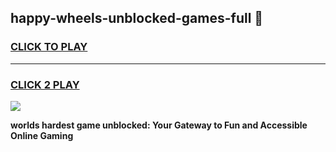 
## happy-wheels-unblocked-games-full 👋
<h3>
<a href="https://premium.freeplayer.one?title=happy-wheels-unblocked-games-full&ref=14F">CLICK TO PLAY</a></h3>
<hr>

<h3>
<a href="https://premium.freeplayer.one?title=happy-wheels-unblocked-games-full&ref=14F">CLICK 2 PLAY</a>
  
</h3>

<a href="https://premium.freeplayer.one?title=happy-wheels-unblocked-games-full&ref=12F/"><img src="https://clearcache.store/games.png"></a>


**worlds hardest game unblocked: Your Gateway to Fun and Accessible Online Gaming**
